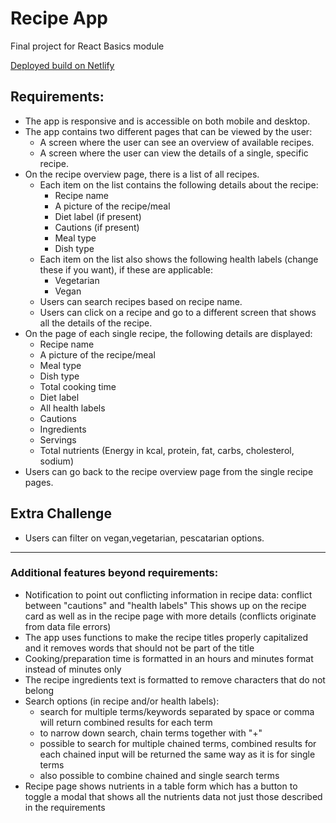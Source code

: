 # Recipe App

Final project for React Basics module
<br/>

[Deployed build on Netlify](https://wrapptl.netlify.app/)

## Requirements:

- The app is responsive and is accessible on both mobile and desktop.
- The app contains two different pages that can be viewed by the user:
    - A screen where the user can see an overview of available recipes.
    - A screen where the user can view the details of a single, specific recipe.
- On the recipe overview page, there is a list of all recipes.
    -  Each item on the list contains the following details about the recipe:
        - Recipe name
        - A picture of the recipe/meal
        - Diet label (if present)
        - Cautions (if present)
        - Meal type
        - Dish type
    - Each item on the list also shows the following health labels (change these if you want), if these are applicable:
        - Vegetarian
        - Vegan
    - Users can search recipes based on recipe name.
    - Users can click on a recipe and go to a different screen that shows all the details of the recipe.
- On the page of each single recipe, the following details are displayed:
    - Recipe name
    - A picture of the recipe/meal
    - Meal type
    - Dish type
    - Total cooking time
    - Diet label
    - All health labels
    - Cautions
    - Ingredients
    - Servings
    - Total nutrients (Energy in kcal, protein, fat, carbs, cholesterol, sodium)
- Users can go back to the recipe overview page from the single recipe pages.

## Extra Challenge

- Users can filter on vegan,vegetarian, pescatarian options.
<hr style="2px solid #afafaf"/>

### Additional features beyond requirements:

- Notification to point out conflicting information in recipe data: conflict between "cautions" and "health labels"
  This shows up on the recipe card as well as in the recipe page with more details (conflicts originate from data file errors)
- The app uses functions to make the recipe titles properly capitalized and it removes words that should not be part of the title
- Cooking/preparation time is formatted in an hours and minutes format instead of minutes only
- The recipe ingredients text is formatted to remove characters that do not belong
- Search options (in recipe and/or health labels):
    - search for multiple terms/keywords separated by space or comma will return combined results for each term
    - to narrow down search, chain terms together with "+"
    - possible to search for multiple chained terms, combined results for each chained input will be returned the same way as it is for single terms
    - also possible to combine chained and single search terms
- Recipe page shows nutrients in a table form which has a button to toggle a modal that shows all the nutrients data not just those described in the requirements
